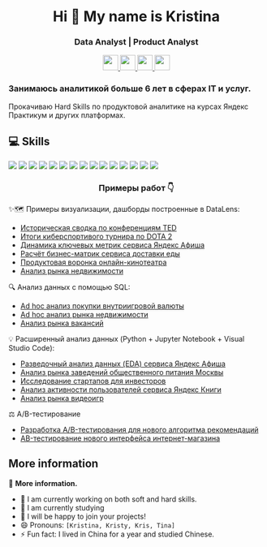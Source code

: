 <h1 align="center">Hi 👋 My name is Kristina</h1>

<h3 align="center">Data Analyst | Product Analyst </h3>


<div align="center">
  </a>
    <a href="https://linkedin.com/in/kristina107" target="_blank">
    <img src="https://img.shields.io/badge/LinkedIn-%230077B5.svg?logo=linkedin&logoColor=white" style="height: 30px; width: auto;" />
  </a>
    <a href="https://t.me/Kristina0107" target="_blank">
    <img src="https://img.shields.io/badge/Telegram-2CA5E0?style=for-the-badge&logo=telegram&logoColor=white" style="height: 30px; width: auto;" />
  </a>
    <a href="mailto:kristina1987elektra@gmail.com">
    <img src="https://img.shields.io/badge/Gmail-333333?style=for-the-badge&logo=gmail&logoColor=red" style="height: 30px; width: auto;" />
  </a>
     <a href="mailto:kristina-r@bk.ru">
    <img src="https://img.shields.io/badge/Mail.ru-white?style=flat&logoColor=white&logo=mail.ru&color=%233c9bd" style="height: 30px; width: auto;" />
  </a>
 </div>
 
### Занимаюсь аналитикой больше 6 лет в сферах IT и услуг. 
Прокачиваю Hard Skills по продуктовой аналитике на курсах Яндекс Практикум и других платформах.

## 💻 Skills

<div align="left">
  <img src="https://img.shields.io/badge/Google_Sheets-34A853?style=for-the-badge&logo=google-sheets&logoColor=white"  />
  <img src="https://img.shields.io/badge/Microsoft_Excel-217346?style=for-the-badge&logo=microsoft-excel&logoColor=white"  />  
  <img src="https://img.shields.io/badge/DBeaver-4479A1?style=for-the-badge&logo=DBeaver&logoColor=white"  />  
  <img src="https://img.shields.io/badge/SQL-4479A1?style=for-the-badge&logo=sql&logoColor=white"  />
  <img src="https://img.shields.io/badge/PostgreSQL-4479A1?style=for-the-badge&logo=sql&logoColor=white"  />
  <img src="https://img.shields.io/badge/Visual_Studio_Code-F37626?style=for-the-badge&logo=VSCode&logoColor=white"  />    
  <img src="https://img.shields.io/badge/Jupyter_Notebook-F37626?style=for-the-badge&logo=Jupyter&logoColor=white"  />
  <img src="https://img.shields.io/badge/Python-3776AB?style=for-the-badge&logo=python&logoColor=white"  />
  <img src="https://img.shields.io/badge/Pandas-150458?style=for-the-badge&logo=pandas&logoColor=white"  />
  <img src="https://img.shields.io/badge/Plotly-3F4F75?style=for-the-badge&logo=plotly&logoColor=white" />
  <img src="https://img.shields.io/badge/NumPy-013243?style=for-the-badge&logo=numpy&logoColor=white"  />
  <img src="https://img.shields.io/badge/Matplotlib-11557C?style=for-the-badge&logo=matplotlib&logoColor=white" />  
  <img src="https://img.shields.io/badge/Seaborn-404D5C?style=for-the-badge&logo=seaborn&logoColor=white" />
  <img src="https://img.shields.io/badge/Yandex_DataLens-FF0000?style=for-the-badge&logo=yandex&logoColor=white"  />
  <img src="https://img.shields.io/badge/Apache_Superset-404D5C?style=for-the-badge&logo=apache-superset&logoColor=white" />
    
</div>

<h3 align="center">Примеры работ 👇</h3>

✨🗺️ Примеры визуализации, дашборды построенные в DataLens:
* [Историческая сводка по конференциям TED](https://datalens.yandex/h2kgqbqb95zo4?_no_controls=1&_theme=dark)
* [Итоги киберспортивого турнира по DOTA 2](https://datalens.yandex/7snivaws5990u?_no_controls=1&_theme=dark)
* [Динамика ключевых метрик сервиса Яндекс Афиша](https://datalens.yandex/kzl6yrn3eqks6?_no_controls=1&_theme=dark)
* [Расчёт бизнес-матрик сервиса доставки еды](https://datalens.yandex/gjf7f29ua2ys2?_no_controls=1&_theme=dark)
* [Продуктовая воронка онлайн-кинотеатра](https://datalens.yandex/cetpwhabb8lky?_no_controls=1&_theme=dark)
* [Анализ рынка недвижимости](https://datalens.yandex/4qttj6batlooq?_no_controls=1&_theme=dark) 

🔍 Анализ данных с помощью SQL:
* [Ad hoc анализ покупки внутриигровой валюты](https://github.com/Kristina107/SQL/blob/main/%D0%90%D0%BD%D0%B0%D0%BB%D0%B8%D0%B7%20%D0%BF%D0%BE%D0%BA%D1%83%D0%BF%D0%BA%D0%B8%20%D0%B2%D0%BD%D1%83%D1%82%D1%80%D0%B8%D0%B8%D0%B3%D1%80%D0%BE%D0%B2%D0%BE%D0%B9%20%D0%B2%D0%B0%D0%BB%D1%8E%D1%82%D1%8B.sql)
* [Ad hoc анализ рынка недвижимости](https://github.com/Kristina107/SQL/blob/main/Ad%20hoc%20%D0%B0%D0%BD%D0%B0%D0%BB%D0%B8%D0%B7%20%D0%B4%D0%B0%D0%BD%D0%BD%D1%8B%D1%85%20%D0%B4%D0%BB%D1%8F%20%D0%B0%D0%B3%D0%B5%D0%BD%D1%82%D1%81%D1%82%D0%B2%D0%B0%20%D0%BD%D0%B5%D0%B4%D0%B2%D0%B8%D0%B6%D0%B8%D0%BC%D0%BE%D1%81%D1%82%D0%B8.sql)
* [Анализ рынка вакансий](https://github.com/Kristina107/SQL/blob/main/%D0%90%D0%BD%D0%B0%D0%BB%D0%B8%D0%B7%20%D1%80%D1%8B%D0%BD%D0%BA%D0%B0%20%D0%B2%D0%B0%D0%BA%D0%B0%D0%BD%D1%81%D0%B8%D0%B9.sql)

💡 Расширенный анализ данных (Python + Jupyter Notebook + Visual Studio Code):
* [Разведочный анализ данных (EDA) сервиса Яндекс Афиша](https://github.com/Kristina107/Python/blob/main/EDA%20%D1%81%D0%B5%D1%80%D0%B2%D0%B8%D1%81%D0%B0%20%D0%AF%D0%BD%D0%B4%D0%B5%D0%BA%D1%81%20%D0%90%D1%84%D0%B8%D1%88%D0%B0.ipynb)
* [Анализ рынка заведений общественного питания Москвы](https://github.com/Kristina107/Python/blob/main/%D0%90%D0%BD%D0%B0%D0%BB%D0%B8%D0%B7%20%D1%80%D1%8B%D0%BD%D0%BA%D0%B0%20%D0%B7%D0%B0%D0%B2%D0%B5%D0%B4%D0%B5%D0%BD%D0%B8%D0%B9%20%D0%BE%D0%B1%D1%89%D0%B5%D1%81%D1%82%D0%B2%D0%B5%D0%BD%D0%BD%D0%BE%D0%B3%D0%BE%20%D0%BF%D0%B8%D1%82%D0%B0%D0%BD%D0%B8%D1%8F%20%D0%9C%D0%BE%D1%81%D0%BA%D0%B2%D1%8B.ipynb)
* [Исследование стартапов для инвесторов](https://github.com/Kristina107/Python/blob/main/%D0%98%D1%81%D1%81%D0%BB%D0%B5%D0%B4%D0%BE%D0%B2%D0%B0%D0%BD%D0%B8%D0%B5%20%D1%81%D1%82%D0%B0%D1%80%D1%82%D0%B0%D0%BF%D0%BE%D0%B2%20%D0%B4%D0%BB%D1%8F%20%D0%B8%D0%BD%D0%B2%D0%B5%D1%81%D1%82%D0%BE%D1%80%D0%BE%D0%B2.ipynb)
* [Анализ активности пользователей сервиса Яндекс Книги](https://github.com/Kristina107/Python/blob/main/%D0%90%D0%BD%D0%B0%D0%BB%D0%B8%D0%B7%20%D0%B0%D0%BA%D1%82%D0%B8%D0%B2%D0%BD%D0%BE%D1%81%D1%82%D0%B8%20%D0%BF%D0%BE%D0%BB%D1%8C%D0%B7%D0%BE%D0%B2%D0%B0%D1%82%D0%B5%D0%BB%D0%B5%D0%B9%20%D1%81%D0%B5%D1%80%D0%B2%D0%B8%D1%81%D0%B0%20%D0%AF%D0%BD%D0%B4%D0%B5%D0%BA%D1%81%20%D0%9A%D0%BD%D0%B8%D0%B3%D0%B8.ipynb)
* [Анализ рынка видеоигр](https://github.com/Kristina107/Python/blob/main/%D0%90%D0%BD%D0%B0%D0%BB%D0%B8%D0%B7%20%D1%80%D1%8B%D0%BD%D0%BA%D0%B0%20%D0%B2%D0%B8%D0%B4%D0%B5%D0%BE%D0%B8%D0%B3%D1%80.ipynb)

⚖️ A/B-тестирование 
* [Разработка A/B-тестирования для нового алгоритма рекомендаций](https://github.com/Kristina107/Python/blob/main/%D0%A0%D0%B0%D0%B7%D1%80%D0%B0%D0%B1%D0%BE%D1%82%D0%BA%D0%B0%20AB-%D1%82%D0%B5%D1%81%D1%82%D0%B8%D1%80%D0%BE%D0%B2%D0%B0%D0%BD%D0%B8%D1%8F%20%D0%B4%D0%BB%D1%8F%20%D0%BD%D0%BE%D0%B2%D0%BE%D0%B3%D0%BE%20%D0%B0%D0%BB%D0%B3%D0%BE%D1%80%D0%B8%D1%82%D0%BC%D0%B0%20%D1%80%D0%B5%D0%BA%D0%BE%D0%BC%D0%B5%D0%BD%D0%B4%D0%B0%D1%86%D0%B8%D0%B9.ipynb)
* [AB-тестирование нового интерфейса интернет-магазина](https://github.com/Kristina107/Python/blob/main/AB-%D1%82%D0%B5%D1%81%D1%82%D0%B8%D1%80%D0%BE%D0%B2%D0%B0%D0%BD%D0%B8%D0%B5%20%D0%BD%D0%BE%D0%B2%D0%BE%D0%B3%D0%BE%20%D0%B8%D0%BD%D1%82%D0%B5%D1%80%D1%84%D0%B5%D0%B9%D1%81%D0%B0%20%D0%B8%D0%BD%D1%82%D0%B5%D1%80%D0%BD%D0%B5%D1%82-%D0%BC%D0%B0%D0%B3%D0%B0%D0%B7%D0%B8%D0%BD%D0%B0.ipynb)

## More information

<summary align="left">📁 <strong>More information.</strong></summary>
<ul align="left">
    <li>🔭 I am currently working on both soft and hard skills.</li>
    <li>🌱 I am currently studying</li>
    <li>👯 I will be happy to join your projects!</li>
    <li>😄 Pronouns: <code>[Kristina, Kristy, Kris, Tina]</code></li>
    <li>⚡ Fun fact: I lived in China for a year and studied Chinese.</li>
</ul>
